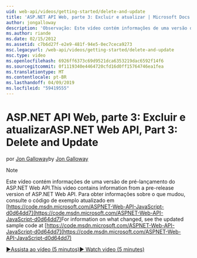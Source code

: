 ```yaml
---
uid: web-api/videos/getting-started/delete-and-update
title: 'ASP.NET API Web, parte 3: Excluir e atualizar | Microsoft Docs'
author: jongalloway
description: 'Observação: Este vídeo contém informações de uma versão de pré-lançamento do ASP.NET Web API'
ms.author: riande
ms.date: 02/15/2012
ms.assetid: c7b6d27f-e2e9-481f-94e5-0ec7ceca9273
msc.legacyurl: /web-api/videos/getting-started/delete-and-update
msc.type: video
ms.openlocfilehash: 6926ff6373c69d9521dca6353219dac6592f14f6
ms.sourcegitcommit: 0f1119340e4464720cfd16d0ff15764746ea1fea
ms.translationtype: MT
ms.contentlocale: pt-BR
ms.lasthandoff: 04/09/2019
ms.locfileid: "59419555"
---
```

# <a name="aspnet-web-api-part-3-delete-and-update"></a><span data-ttu-id="a353b-103">ASP.NET API Web, parte 3: Excluir e atualizar</span><span class="sxs-lookup"><span data-stu-id="a353b-103">ASP.NET Web API, Part 3: Delete and Update</span></span>

<span data-ttu-id="a353b-104">por [Jon Galloway](https://github.com/jongalloway)</span><span class="sxs-lookup"><span data-stu-id="a353b-104">by [Jon Galloway](https://github.com/jongalloway)</span></span>

> [!NOTE]
> <span data-ttu-id="a353b-105">Este vídeo contém informações de uma versão de pré-lançamento do ASP.NET Web API.</span><span class="sxs-lookup"><span data-stu-id="a353b-105">This video contains information from a pre-release version of ASP.NET Web API.</span></span> <span data-ttu-id="a353b-106">Para obter informações sobre o que mudou, consulte o código de exemplo atualizado em [https://code.msdn.microsoft.com/ASPNET-Web-API-JavaScript-d0d64dd7](https://code.msdn.microsoft.com/ASPNET-Web-API-JavaScript-d0d64dd7)</span><span class="sxs-lookup"><span data-stu-id="a353b-106">For information on what changed, see the updated sample code at [https://code.msdn.microsoft.com/ASPNET-Web-API-JavaScript-d0d64dd7](https://code.msdn.microsoft.com/ASPNET-Web-API-JavaScript-d0d64dd7)</span></span>

[<span data-ttu-id="a353b-107">&#9654;Assista ao vídeo (5 minutos)</span><span class="sxs-lookup"><span data-stu-id="a353b-107">&#9654; Watch video (5 minutes)</span></span>](https://channel9.msdn.com/Blogs/ASP-NET-Site-Videos/delete-and-update)
